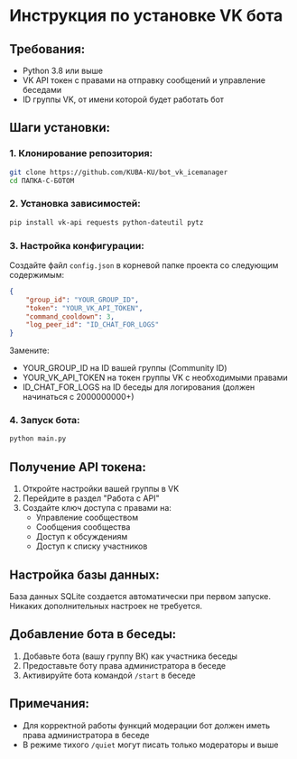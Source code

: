 # Инструкция по установке VK бота

## Требования:
- Python 3.8 или выше
- VK API токен с правами на отправку сообщений и управление беседами
- ID группы VK, от имени которой будет работать бот

## Шаги установки:

### 1. Клонирование репозитория:
```bash
git clone https://github.com/KUBA-KU/bot_vk_icemanager
cd ПАПКА-С-БОТОМ
```

### 2. Установка зависимостей:
```bash
pip install vk-api requests python-dateutil pytz
```

### 3. Настройка конфигурации:
Создайте файл `config.json` в корневой папке проекта со следующим содержимым:
```json
{
    "group_id": "YOUR_GROUP_ID",
    "token": "YOUR_VK_API_TOKEN",
    "command_cooldown": 3,
    "log_peer_id": "ID_CHAT_FOR_LOGS"
}
```

Замените:
- YOUR_GROUP_ID на ID вашей группы (Community ID)
- YOUR_VK_API_TOKEN на токен группы VK с необходимыми правами
- ID_CHAT_FOR_LOGS на ID беседы для логирования (должен начинаться с 2000000000+)

### 4. Запуск бота:
```bash
python main.py
```

## Получение API токена:

1. Откройте настройки вашей группы в VK
2. Перейдите в раздел "Работа с API"
3. Создайте ключ доступа с правами на:
   - Управление сообществом
   - Сообщения сообщества
   - Доступ к обсуждениям
   - Доступ к списку участников

## Настройка базы данных:
База данных SQLite создается автоматически при первом запуске. Никаких дополнительных настроек не требуется.

## Добавление бота в беседы:
1. Добавьте бота (вашу группу ВК) как участника беседы
2. Предоставьте боту права администратора в беседе
3. Активируйте бота командой `/start` в беседе

## Примечания:
- Для корректной работы функций модерации бот должен иметь права администратора в беседе
- В режиме тихого `/quiet` могут писать только модераторы и выше
